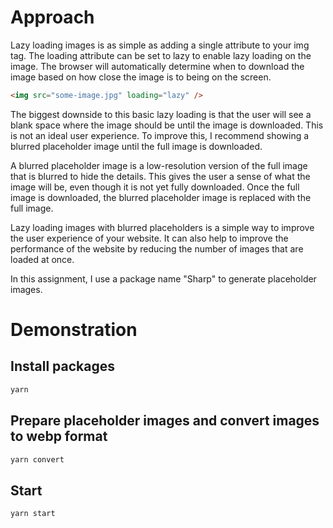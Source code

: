 # Approach

Lazy loading images is as simple as adding a single attribute to your img tag. The loading attribute can be set to lazy to enable lazy loading on the image. The browser will automatically determine when to download the image based on how close the image is to being on the screen.

``` html
<img src="some-image.jpg" loading="lazy" />
```

The biggest downside to this basic lazy loading is that the user will see a blank space where the image should be until the image is downloaded. This is not an ideal user experience. To improve this, I recommend showing a blurred placeholder image until the full image is downloaded.

A blurred placeholder image is a low-resolution version of the full image that is blurred to hide the details. This gives the user a sense of what the image will be, even though it is not yet fully downloaded. Once the full image is downloaded, the blurred placeholder image is replaced with the full image.

Lazy loading images with blurred placeholders is a simple way to improve the user experience of your website. It can also help to improve the performance of the website by reducing the number of images that are loaded at once.

In this assignment, I use a package name "Sharp" to generate placeholder images.

# Demonstration

## Install packages

```bash
yarn
```

## Prepare placeholder images and convert images to webp format

```bash
yarn convert
```

## Start

```bash
yarn start
```






